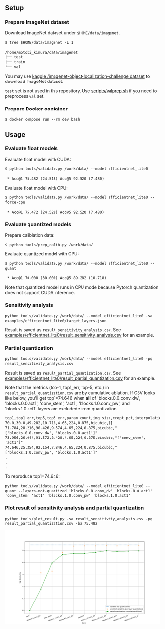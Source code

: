 ## Setup

### Prepare ImageNet dataset

Download ImageNet dataset under `$HOME/data/imagenet`.

```
$ tree $HOME/data/imagenet -L 1

/home/motoki_kimura/data/imagenet
├── test
├── train
└── val
```

You may use [kaggle /imagenet-object-localization-challenge dataset](https://www.kaggle.com/competitions/imagenet-object-localization-challenge/data)
to download ImageNet dataset.

`test` set is not used in this repository. Use [scripts/valprep.sh](scripts/valprep.sh) if you need to preprocess `val` set.

### Prepare Docker container

```
$ docker compose run --rm dev bash
```

## Usage

### Evaluate float models

Evaluate float model with CUDA:

```
$ python tools/validate.py /work/data/ --model efficientnet_lite0

 * Acc@1 75.482 (24.518) Acc@5 92.520 (7.480)
```

Evaluate float model with CPU:

```
$ python tools/validate.py /work/data/ --model efficientnet_lite0 --force-cpu

 * Acc@1 75.472 (24.528) Acc@5 92.520 (7.480)
```

### Evaluate quantized models

Prepare caliblation data:

```
$ python tools/prep_calib.py /work/data/
```

Evaluate quantized model with CPU:

```
$ python tools/validate.py /work/data/ --model efficientnet_lite0 --quant

 * Acc@1 70.000 (30.000) Acc@5 89.282 (10.718)
```

Note that quantized model runs in CPU mode because Pytorch quantization does not support CUDA inference.

### Sensitivity analysis

```
python tools/validate.py /work/data/ --model efficientnet_lite0 -sa examples/efficientnet_lite0/target_layers.json
```

Result is saved as `result_sensitivity_analysis.csv`.
See [examples/efficientnet_lite0/result_sensitivity_analysis.csv](examples/efficientnet_lite0/result_sensitivity_analysis.csv) for an example.

### Partial quantization

```
python tools/validate.py /work/data/ --model efficientnet_lite0 -pq result_sensitivity_analysis.csv
```

Result is saved as `result_partial_quantization.csv`.
See [examples/efficientnet_lite0/result_partial_quantization.csv](examples/efficientnet_lite0/result_partial_quantization.csv) for an example.

Note that the metrics (top-1, top1_err, top-5, etc.) in `result_partial_quantization.csv` are by cumulative ablation.
If CSV looks like below, you'll get top1=74.646 when **all** of 'blocks.0.0.conv_dw', 'blocks.0.0.act1', 'conv_stem', 'act1', 'blocks.1.0.conv_pw', and 'blocks.1.0.act1' layers are excludede from quantization.

```csv
top1,top1_err,top5,top5_err,param_count,img_size,cropt_pct,interpolation,layers_not_quantized
70.0,30.0,89.282,10.718,4.65,224,0.875,bicubic,[]
71.784,28.216,90.426,9.574,4.65,224,0.875,bicubic,"['blocks.0.0.conv_dw', 'blocks.0.0.act1']"
73.956,26.044,91.572,8.428,4.65,224,0.875,bicubic,"['conv_stem', 'act1']"
74.646,25.354,92.154,7.846,4.65,224,0.875,bicubic,"['blocks.1.0.conv_pw', 'blocks.1.0.act1']"
.
.
.
```

To reproduce top1=74.646:

```
python tools/validate.py /work/data/ --model efficientnet_lite0 --quant --layers-not-quantized 'blocks.0.0.conv_dw' 'blocks.0.0.act1' 'conv_stem' 'act1' 'blocks.1.0.conv_pw' 'blocks.1.0.act1'
```

### Plot result of sensitivity analysis and partial quantization

```
python tools/plot_result.py -sa result_sensitivity_analysis.csv -pq result_partial_quantization.csv -ba 75.482
```

![](examples/efficientnet_lite0/plot.png)

